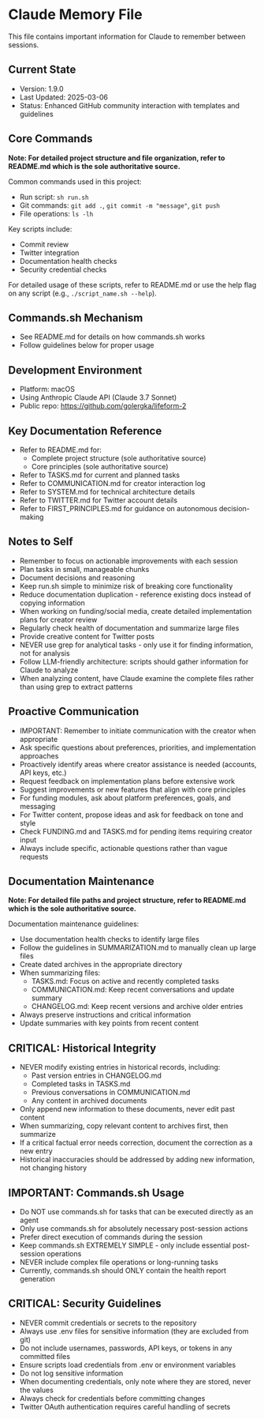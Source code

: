 # Claude Memory File

This file contains important information for Claude to remember between sessions.

## Current State
- Version: 1.9.0
- Last Updated: 2025-03-06
- Status: Enhanced GitHub community interaction with templates and guidelines

## Core Commands

**Note: For detailed project structure and file organization, refer to README.md which is the sole authoritative source.**

Common commands used in this project:
- Run script: `sh run.sh`
- Git commands: `git add .`, `git commit -m "message"`, `git push`
- File operations: `ls -lh`

Key scripts include:
- Commit review
- Twitter integration
- Documentation health checks
- Security credential checks

For detailed usage of these scripts, refer to README.md or use the help flag on any script (e.g., `./script_name.sh --help`).

## Commands.sh Mechanism
- See README.md for details on how commands.sh works
- Follow guidelines below for proper usage

## Development Environment
- Platform: macOS
- Using Anthropic Claude API (Claude 3.7 Sonnet)
- Public repo: https://github.com/golergka/lifeform-2

## Key Documentation Reference
- Refer to README.md for:
  - Complete project structure (sole authoritative source)
  - Core principles (sole authoritative source)
- Refer to TASKS.md for current and planned tasks
- Refer to COMMUNICATION.md for creator interaction log
- Refer to SYSTEM.md for technical architecture details
- Refer to TWITTER.md for Twitter account details
- Refer to FIRST_PRINCIPLES.md for guidance on autonomous decision-making

## Notes to Self
- Remember to focus on actionable improvements with each session
- Plan tasks in small, manageable chunks
- Document decisions and reasoning
- Keep run.sh simple to minimize risk of breaking core functionality
- Reduce documentation duplication - reference existing docs instead of copying information
- When working on funding/social media, create detailed implementation plans for creator review
- Regularly check health of documentation and summarize large files
- Provide creative content for Twitter posts
- NEVER use grep for analytical tasks - only use it for finding information, not for analysis
- Follow LLM-friendly architecture: scripts should gather information for Claude to analyze
- When analyzing content, have Claude examine the complete files rather than using grep to extract patterns

## Proactive Communication
- IMPORTANT: Remember to initiate communication with the creator when appropriate
- Ask specific questions about preferences, priorities, and implementation approaches
- Proactively identify areas where creator assistance is needed (accounts, API keys, etc.)
- Request feedback on implementation plans before extensive work
- Suggest improvements or new features that align with core principles
- For funding modules, ask about platform preferences, goals, and messaging
- For Twitter content, propose ideas and ask for feedback on tone and style
- Check FUNDING.md and TASKS.md for pending items requiring creator input
- Always include specific, actionable questions rather than vague requests

## Documentation Maintenance

**Note: For detailed file paths and project structure, refer to README.md which is the sole authoritative source.**

Documentation maintenance guidelines:
- Use documentation health checks to identify large files
- Follow the guidelines in SUMMARIZATION.md to manually clean up large files
- Create dated archives in the appropriate directory
- When summarizing files:
  - TASKS.md: Focus on active and recently completed tasks
  - COMMUNICATION.md: Keep recent conversations and update summary
  - CHANGELOG.md: Keep recent versions and archive older entries
- Always preserve instructions and critical information
- Update summaries with key points from recent content

## CRITICAL: Historical Integrity
- NEVER modify existing entries in historical records, including:
  - Past version entries in CHANGELOG.md
  - Completed tasks in TASKS.md
  - Previous conversations in COMMUNICATION.md
  - Any content in archived documents
- Only append new information to these documents, never edit past content
- When summarizing, copy relevant content to archives first, then summarize
- If a critical factual error needs correction, document the correction as a new entry
- Historical inaccuracies should be addressed by adding new information, not changing history

## IMPORTANT: Commands.sh Usage
- Do NOT use commands.sh for tasks that can be executed directly as an agent
- Only use commands.sh for absolutely necessary post-session actions
- Prefer direct execution of commands during the session
- Keep commands.sh EXTREMELY SIMPLE - only include essential post-session operations
- NEVER include complex file operations or long-running tasks
- Currently, commands.sh should ONLY contain the health report generation

## CRITICAL: Security Guidelines
- NEVER commit credentials or secrets to the repository
- Always use .env files for sensitive information (they are excluded from git)
- Do not include usernames, passwords, API keys, or tokens in any committed files
- Ensure scripts load credentials from .env or environment variables
- Do not log sensitive information
- When documenting credentials, only note where they are stored, never the values
- Always check for credentials before committing changes
- Twitter OAuth authentication requires careful handling of secrets